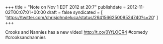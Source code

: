 +++
title = "Note on Nov 1 EDT 2012 at 20:7"
publishdate = 2012-11-02T00:07:01+00:00
draft = false
syndicated = [ 'https://twitter.com/chrisjohndeluca/status/264156625009524740?s=20' ]
+++

Crooks and Nannies has a new video! http://t.co/0YfLOCR4 #comedy #crooksandnannies
